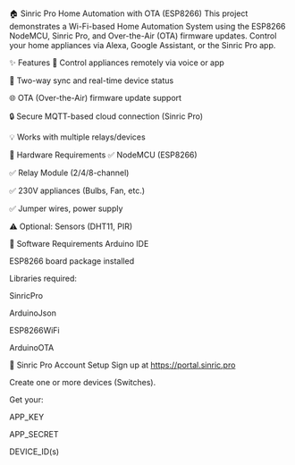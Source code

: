🏠 Sinric Pro Home Automation with OTA (ESP8266)
This project demonstrates a Wi-Fi-based Home Automation System using the ESP8266 NodeMCU, Sinric Pro, and Over-the-Air (OTA) firmware updates. Control your home appliances via Alexa, Google Assistant, or the Sinric Pro app.

✨ Features
🔌 Control appliances remotely via voice or app

📱 Two-way sync and real-time device status

🌐 OTA (Over-the-Air) firmware update support

🔒 Secure MQTT-based cloud connection (Sinric Pro)

💡 Works with multiple relays/devices

🧰 Hardware Requirements
✅ NodeMCU (ESP8266)

✅ Relay Module (2/4/8-channel)

✅ 230V appliances (Bulbs, Fan, etc.)

✅ Jumper wires, power supply

⚠️ Optional: Sensors (DHT11, PIR)

🔧 Software Requirements
Arduino IDE

ESP8266 board package installed

Libraries required:

SinricPro

ArduinoJson

ESP8266WiFi

ArduinoOTA

🔐 Sinric Pro Account Setup
Sign up at https://portal.sinric.pro

Create one or more devices (Switches).

Get your:

APP_KEY

APP_SECRET

DEVICE_ID(s)

